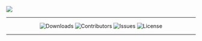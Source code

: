 <img src="https://raw.githubusercontent.com/Dare-marvel/PSIPL/main/Images/C%20Programming.png" >

<hr>

<p align="center" >

<img src="https://img.shields.io/github/downloads/Dare-marvel/C-programming/total" alt="Downloads" />
<img src="https://img.shields.io/github/contributors/Dare-marvel/C-programming?color=dark-green" alt="Contributors" />
<img src="https://img.shields.io/github/issues/Dare-marvel/C-programming" alt="Issues" />
<img src="https://img.shields.io/github/license/Dare-marvel/C-programming" alt="License" />

</p>
<hr>
